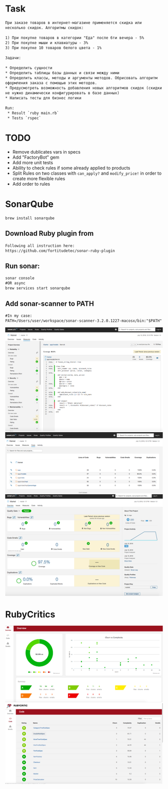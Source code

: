 # Task
    При заказе товаров в интернет-магазине применяется скидка или несколько скидок. Алгоритмы скидок:
    
    1) При покупке товаров в категории "Еда" после 6ти вечера - 5%
    2) При покупке мыши и клавиатуры - 3%
    3) При покупке 10 товаров белого цвета - 1%
    
    Задачи:
    
    * Определить сущности
    * Определить таблицы базы данных и связи между ними
    * Определить классы, методы и аргументы методов. Обрисовать алгоритм оформления заказа с помощью этих методов.
    * Предусмотреть возможность добавления новых алгоритмов скидок (скидки не нужно динамически конфигурировать в базе данных)
    * Написать тесты для бизнес логики
    
    Run:
     * Result `ruby main.rb`
     * Tests `rspec`
     
 
# TODO
* Remove dublicates vars in specs
* Add "FactoryBot" gem
* Add more unit tests
* Ability to check rules if some already applied to products
* Split Rules on two classes with `can_apply?` and `modify_price!` in order to create more flexible rules
* Add order to rules


# SonarQube
    brew install sonarqube
## Download Ruby plugin from 
    Following all instruction here:
    https://github.com/fortitudetec/sonar-ruby-plugin
## Run sonar: 
    sonar console 
    #OR async
    brew services start sonarqube
## Add sonar-scanner to PATH
    #In my case:
    PATH=/Users/user/workspace/sonar-scanner-3.2.0.1227-macosx/bin:"$PATH"
![Screenshot](public/ScreenShot1.png)
![Screenshot](public/ScreenShot2.png)
![Screenshot](public/ScreenShot3.png)    
   
# RubyCritics
![Screenshot](public/ScreenShot4.png)
![Screenshot](public/ScreenShot5.png)          
    
 
